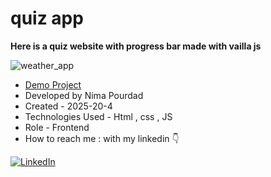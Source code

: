 # quiz app
**Here is a quiz website with progress bar made with vailla js**

![weather_app](https://github.com/user-attachments/assets/6308bd71-c114-49e3-a545-eb92bd4b73fd)
- [Demo Project](https://nima-frontend.github.io/weather_app/)
- Developed by Nima Pourdad
- Created - 2025-20-4
- Technologies Used - Html , css , JS 
- Role - Frontend
- How to reach me : with my linkedin  👇
  
[![LinkedIn](https://img.shields.io/badge/LinkedIn-0077B5?style=for-the-badge&logo=linkedin&logoColor=white)](https://linkedin.com/in/nima-pourdad-b2a5bb331)
